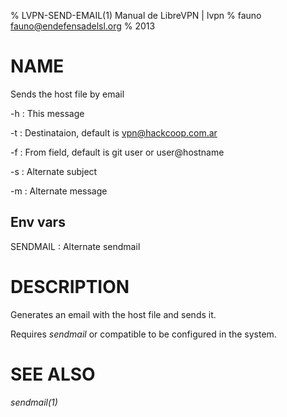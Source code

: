 % LVPN-SEND-EMAIL(1) Manual de LibreVPN | lvpn
% fauno <fauno@endefensadelsl.org>
% 2013

# NAME

Sends the host file by email

-h
:    This message

-t
:    Destinataion, default is vpn@hackcoop.com.ar

-f
:    From field, default is git user or user@hostname

-s
:    Alternate subject

-m
:    Alternate message


## Env vars

SENDMAIL
:    Alternate sendmail


# DESCRIPTION

Generates an email with the host file and sends it.

Requires _sendmail_ or compatible to be configured in the system.

# SEE ALSO

_sendmail(1)_

